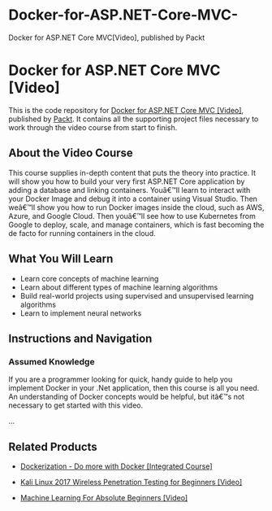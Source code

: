 # Docker-for-ASP.NET-Core-MVC-
Docker for ASP.NET Core MVC[Video], published by Packt
# Docker for ASP.NET Core MVC [Video]
This is the code repository for [Docker for ASP.NET Core MVC [Video]](https://www.packtpub.com/virtualization-and-cloud/docker-aspnet-core-mvc-video?utm_source=github&utm_medium=repository&utm_campaign=9781788831468), published by [Packt](https://www.packtpub.com/?utm_source=github). It contains all the supporting project files necessary to work through the video course from start to finish.
## About the Video Course
This course supplies in-depth content that puts the theory into practice. It will show you how to build your very first ASP.NET Core application by adding a database and linking containers. Youâ€™ll learn to interact with your Docker Image and debug it into a container using Visual Studio. Then weâ€™ll show you how to run Docker images inside the cloud, such as AWS, Azure, and Google Cloud. Then youâ€™ll see how to use Kubernetes from Google to deploy, scale, and manage containers, which is fast becoming the de facto for running containers in the cloud.	

<H2>What You Will Learn</H2>
<DIV class=book-info-will-learn-text>
<UL>
<LI>Learn core concepts of machine learning 
<LI>Learn about different types of machine learning algorithms 
<LI>Build real-world projects using supervised and unsupervised learning algorithms 
<LI>Learn to implement neural networks </LI></UL></DIV>

## Instructions and Navigation
### Assumed Knowledge

If you are a programmer looking for quick, handy guide to help you implement Docker in your .Net application, then this course is all you need. An understanding of Docker concepts would be helpful, but itâ€™s not necessary to get started with this video.	

...

## Related Products
* [Dockerization - Do more with Docker [Integrated Course]](https://www.packtpub.com/virtualization-and-cloud/dockerization-do-more-docker-integrated-course?utm_source=github&utm_medium=repository&utm_campaign=9781788394857)

* [Kali Linux 2017 Wireless Penetration Testing for Beginners [Video]](https://www.packtpub.com/networking-and-servers/kali-linux-2017-wireless-penetration-testing-beginners-video?utm_source=github&utm_medium=repository&utm_campaign=9781788394055)

* [Machine Learning For Absolute Beginners [Video]](https://www.packtpub.com/application-development/machine-learning-absolute-beginners-video?utm_source=github&utm_medium=repository&utm_campaign=9781789138245)

